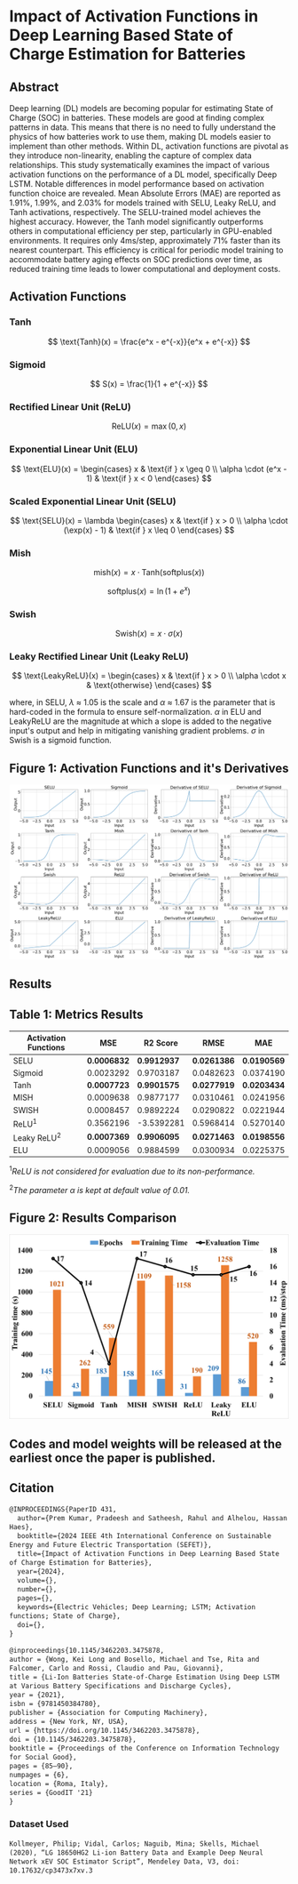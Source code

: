 # Impact of Activation Functions in Deep Learning Based State of Charge Estimation for Batteries
## Abstract
Deep learning (DL) models are becoming popular for estimating State of Charge (SOC) in batteries. These models are good at finding complex patterns in data. This means that there is no need to fully understand the physics of how batteries work to use them, making DL models easier to implement than other methods. Within DL, activation functions are pivotal as they introduce non-linearity, enabling the capture of complex data relationships. This study systematically examines the impact of various activation functions on the performance of a DL model, specifically Deep LSTM. Notable differences in model performance based on activation function choice are revealed. Mean Absolute Errors (MAE) are reported as 1.91%, 1.99%, and 2.03% for models trained with SELU, Leaky ReLU, and Tanh activations, respectively. The SELU-trained model achieves the highest accuracy. However, the Tanh model significantly outperforms others in computational efficiency per step, particularly in GPU-enabled environments. It requires only 4ms/step, approximately 71% faster than its nearest counterpart. This efficiency is critical for periodic model training to accommodate battery aging effects on SOC predictions over time, as reduced training time leads to lower computational and deployment costs.

## Activation Functions

### Tanh
$$
\text{Tanh}(x) = \frac{e^x - e^{-x}}{e^x + e^{-x}}
$$

### Sigmoid
$$
S(x) = \frac{1}{1 + e^{-x}}
$$

### Rectified Linear Unit (ReLU)
$$
\text{ReLU}(x) = \max(0, x)
$$

### Exponential Linear Unit (ELU)
$$
\text{ELU}(x) = 
\begin{cases} 
x & \text{if } x \geq 0 \\ 
\alpha \cdot (e^x - 1) & \text{if } x < 0 
\end{cases}
$$

### Scaled Exponential Linear Unit (SELU)
$$
\text{SELU}(x) = \lambda 
\begin{cases}
x & \text{if } x > 0 \\
\alpha \cdot (\exp(x) - 1) & \text{if } x \leq 0
\end{cases}
$$

### Mish
$$
\text{mish}(x) = x \cdot \text{Tanh}(\text{softplus}(x))
$$


$$
\text{softplus}(x) = \ln(1 + e^x)
$$

### Swish
$$
\text{Swish}(x) = x \cdot \sigma(x)
$$

### Leaky Rectified Linear Unit (Leaky ReLU)
$$
\text{LeakyReLU}(x) = 
\begin{cases}
x & \text{if } x > 0 \\
\alpha \cdot x & \text{otherwise}
\end{cases}
$$

where, in SELU,  $\lambda$ $\approx$ 1.05 is the scale and $\alpha$ $\approx$ 1.67 is the parameter that is hard-coded in the formula to ensure self-normalization. $\alpha$ in ELU and LeakyReLU are the magnitude at which a slope is added to the negative input's output and help in mitigating vanishing gradient problems. $\sigma$ in Swish is a sigmoid function.

## Figure 1: Activation Functions and it's Derivatives
![Activation functions](assets\act_der_comb.png)

## Results

## Table 1: Metrics Results

| **Activation Functions** | **MSE**     | **R2 Score** | **RMSE**   | **MAE**    |
|--------------------------|-------------|--------------|------------|------------|
| SELU                     | **0.0006832** | **0.9912937** | **0.0261386** | **0.0190569** |
| Sigmoid                  | 0.0023292    | 0.9703187     | 0.0482623   | 0.0374190   |
| Tanh                     | **0.0007723** | **0.9901575** | **0.0277919** | **0.0203434** |
| MISH                     | 0.0009638    | 0.9877177     | 0.0310461   | 0.0241956   |
| SWISH                    | 0.0008457    | 0.9892224     | 0.0290822   | 0.0221944   |
| ReLU<sup>1</sup>      | 0.3562196    | -3.5392281    | 0.5968414   | 0.5270140   |
| Leaky ReLU<sup>2</sup> | **0.0007369** | **0.9906095** | **0.0271463** | **0.0198556** |
| ELU                     | 0.0009056    | 0.9884599     | 0.0300934   | 0.0225375   |

<sup>1</sup>*ReLU is not considered for evaluation due to its non-performance.*

<sup>2</sup>*The parameter $\alpha$ is kept at default value of 0.01.*

## Figure 2: Results Comparison
![Graph Results](assets\Graph_sefet.png)

## Codes and model weights will be released at the earliest once the paper is published.

## Citation
```
@INPROCEEDINGS{PaperID 431,
  author={Prem Kumar, Pradeesh and Satheesh, Rahul and Alhelou, Hassan Haes},
  booktitle={2024 IEEE 4th International Conference on Sustainable Energy and Future Electric Transportation (SEFET)},
  title={Impact of Activation Functions in Deep Learning Based State of Charge Estimation for Batteries},
  year={2024},
  volume={},
  number={},
  pages={},
  keywords={Electric Vehicles; Deep Learning; LSTM; Activation functions; State of Charge},
  doi={},
}
```
```
@inproceedings{10.1145/3462203.3475878,
author = {Wong, Kei Long and Bosello, Michael and Tse, Rita and Falcomer, Carlo and Rossi, Claudio and Pau, Giovanni},
title = {Li-Ion Batteries State-of-Charge Estimation Using Deep LSTM at Various Battery Specifications and Discharge Cycles},
year = {2021},
isbn = {9781450384780},
publisher = {Association for Computing Machinery},
address = {New York, NY, USA},
url = {https://doi.org/10.1145/3462203.3475878},
doi = {10.1145/3462203.3475878},
booktitle = {Proceedings of the Conference on Information Technology for Social Good},
pages = {85–90},
numpages = {6},
location = {Roma, Italy},
series = {GoodIT '21}
}
```
### Dataset Used
```
Kollmeyer, Philip; Vidal, Carlos; Naguib, Mina; Skells, Michael  (2020), “LG 18650HG2 Li-ion Battery Data and Example Deep Neural Network xEV SOC Estimator Script”, Mendeley Data, V3, doi: 10.17632/cp3473x7xv.3
```